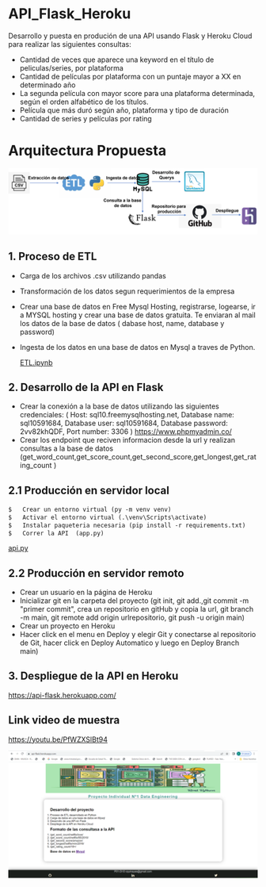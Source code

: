 # API_Flask_Heroku
Desarrollo y puesta en produción de una API usando Flask y Heroku Cloud para realizar las siguientes consultas:

* Cantidad de veces que aparece una keyword en el título de peliculas/series, por plataforma
* Cantidad de películas por plataforma con un puntaje mayor a XX en determinado año
* La segunda película con mayor score para una plataforma determinada, según el orden alfabético de los títulos.
* Película que más duró según año, plataforma y tipo de duración
* Cantidad de series y películas por rating

# Arquitectura Propuesta
![Arquitectura](https://github.com/cquinayas/API_FLASK_MYSQL_HEROKU/blob/main/assets/Arquitectura.png)
##  1. Proceso de ETL
* Carga de los archivos .csv utilizando pandas
* Transformación de los datos segun requerimientos de la empresa 
* Crear una base de datos en Free Mysql Hosting, registrarse, logearse, ir a MYSQL hosting y crear una base de datos gratuita. Te enviaran al mail los datos de la base de datos ( dabase host, name, database y password) 
* Ingesta de los datos en una base de datos en Mysql a traves de Python. 

   [ETL.ipynb](https://github.com/cquinayas/API_FLASK_MYSQL_HEROKU/blob/main/ETL.ipynb)
##  2. Desarrollo de la API en Flask
* Crear la conexión a la base de datos utilizando las siguientes credenciales: (
Host: sql10.freemysqlhosting.net,
Database name: sql10591684,
Database user: sql10591684,
Database password: 2vv82khQDF,
Port number: 3306 )
<https://www.phpmyadmin.co/>
* Crear los endpoint que reciven informacion desde la url y realizan consultas a la base de datos (get_word_count,get_score_count,get_second_score,get_longest,get_rating_count ) 

##  2.1 Producción en servidor local 
    $   Crear un entorno virtual (py -m venv venv)
    $   Activar el entorno virtual (.\venv\Scripts\activate)
    $   Instalar paqueteria necesaria (pip install -r requirements.txt)
    $   Correr la API  (app.py)
[api.py](https://github.com/cquinayas/API_FLASK_MYSQL_HEROKU/blob/main/app.py)  
##  2.2 Producción en servidor remoto
*  Crear un usuario en la página de Heroku
*  Inicializar git en la carpeta del proyecto (git init, git add.,git commit -m "primer commit", crea un repositorio en gitHub y copia la url, git branch -m main, git remote add origin urlrepositorio, git push -u origin main)
*  Crear un proyecto en Heroku
*  Hacer click en el menu en Deploy y elegir Git y conectarse al repositorio de Git, hacer click en Deploy Automatico y luego en Deploy Branch main)

## 3. Despliegue de la API en Heroku 
<https://api-flask.herokuapp.com/>

## Link video de muestra
<https://youtu.be/PfWZXSlBt94>

![Arquitectura](https://github.com/cquinayas/API_FLASK_MYSQL_HEROKU/blob/main/assets/API.png)
      
 

    

